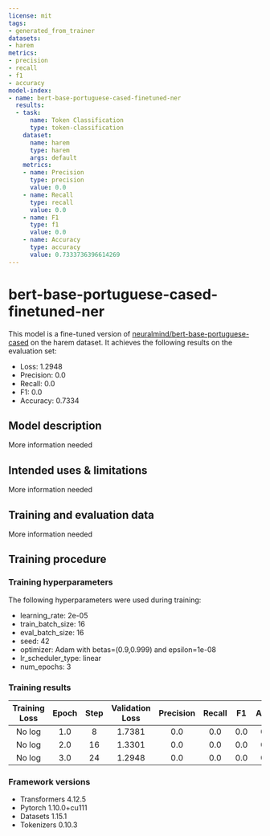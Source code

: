 ```yaml
---
license: mit
tags:
- generated_from_trainer
datasets:
- harem
metrics:
- precision
- recall
- f1
- accuracy
model-index:
- name: bert-base-portuguese-cased-finetuned-ner
  results:
  - task:
      name: Token Classification
      type: token-classification
    dataset:
      name: harem
      type: harem
      args: default
    metrics:
    - name: Precision
      type: precision
      value: 0.0
    - name: Recall
      type: recall
      value: 0.0
    - name: F1
      type: f1
      value: 0.0
    - name: Accuracy
      type: accuracy
      value: 0.7333736396614269
---
```


<!-- This model card has been generated automatically according to the information the Trainer had access to. You
should probably proofread and complete it, then remove this comment. -->

# bert-base-portuguese-cased-finetuned-ner

This model is a fine-tuned version of [neuralmind/bert-base-portuguese-cased](https://huggingface.co/neuralmind/bert-base-portuguese-cased) on the harem dataset.
It achieves the following results on the evaluation set:
- Loss: 1.2948
- Precision: 0.0
- Recall: 0.0
- F1: 0.0
- Accuracy: 0.7334

## Model description

More information needed

## Intended uses & limitations

More information needed

## Training and evaluation data

More information needed

## Training procedure

### Training hyperparameters

The following hyperparameters were used during training:
- learning_rate: 2e-05
- train_batch_size: 16
- eval_batch_size: 16
- seed: 42
- optimizer: Adam with betas=(0.9,0.999) and epsilon=1e-08
- lr_scheduler_type: linear
- num_epochs: 3

### Training results

| Training Loss | Epoch | Step | Validation Loss | Precision | Recall | F1  | Accuracy |
|:-------------:|:-----:|:----:|:---------------:|:---------:|:------:|:---:|:--------:|
| No log        | 1.0   | 8    | 1.7381          | 0.0       | 0.0    | 0.0 | 0.7334   |
| No log        | 2.0   | 16   | 1.3301          | 0.0       | 0.0    | 0.0 | 0.7334   |
| No log        | 3.0   | 24   | 1.2948          | 0.0       | 0.0    | 0.0 | 0.7334   |


### Framework versions

- Transformers 4.12.5
- Pytorch 1.10.0+cu111
- Datasets 1.15.1
- Tokenizers 0.10.3
